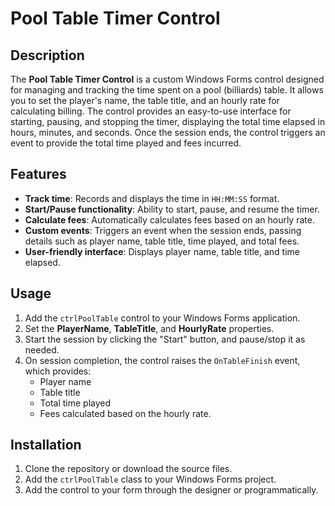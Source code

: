 # Pool Table Timer Control

## Description

The **Pool Table Timer Control** is a custom Windows Forms control designed for managing and tracking the time spent on a pool (billiards) table. It allows you to set the player's name, the table title, and an hourly rate for calculating billing. The control provides an easy-to-use interface for starting, pausing, and stopping the timer, displaying the total time elapsed in hours, minutes, and seconds. Once the session ends, the control triggers an event to provide the total time played and fees incurred.

## Features

- **Track time**: Records and displays the time in `HH:MM:SS` format.
- **Start/Pause functionality**: Ability to start, pause, and resume the timer.
- **Calculate fees**: Automatically calculates fees based on an hourly rate.
- **Custom events**: Triggers an event when the session ends, passing details such as player name, table title, time played, and total fees.
- **User-friendly interface**: Displays player name, table title, and time elapsed.

## Usage

1. Add the `ctrlPoolTable` control to your Windows Forms application.
2. Set the **PlayerName**, **TableTitle**, and **HourlyRate** properties.
3. Start the session by clicking the "Start" button, and pause/stop it as needed.
4. On session completion, the control raises the `OnTableFinish` event, which provides:
   - Player name
   - Table title
   - Total time played
   - Fees calculated based on the hourly rate.

## Installation

1. Clone the repository or download the source files.
2. Add the `ctrlPoolTable` class to your Windows Forms project.
3. Add the control to your form through the designer or programmatically.
